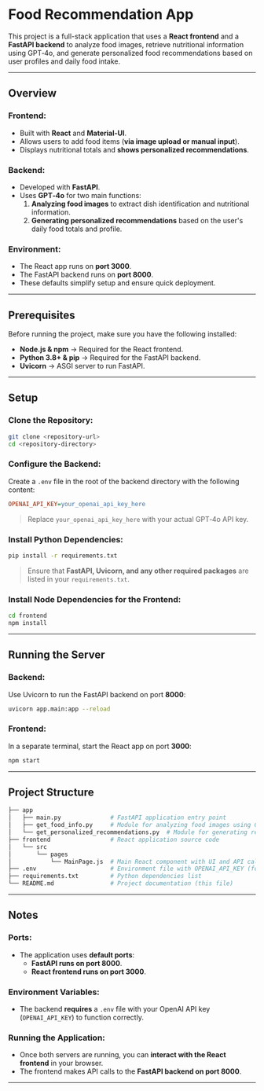 # Food Recommendation App

This project is a full-stack application that uses a **React frontend** and a **FastAPI backend** to analyze food images, retrieve nutritional information using GPT‑4o, and generate personalized food recommendations based on user profiles and daily food intake.

---

## Overview

### Frontend:
- Built with **React** and **Material-UI**.
- Allows users to add food items (**via image upload or manual input**).
- Displays nutritional totals and **shows personalized recommendations**.

### Backend:
- Developed with **FastAPI**.
- Uses **GPT‑4o** for two main functions:
  1. **Analyzing food images** to extract dish identification and nutritional information.
  2. **Generating personalized recommendations** based on the user's daily food totals and profile.

### Environment:
- The React app runs on **port 3000**.
- The FastAPI backend runs on **port 8000**.
- These defaults simplify setup and ensure quick deployment.

---

## Prerequisites

Before running the project, make sure you have the following installed:

- **Node.js & npm** → Required for the React frontend.
- **Python 3.8+ & pip** → Required for the FastAPI backend.
- **Uvicorn** → ASGI server to run FastAPI.

---

## Setup

### Clone the Repository:

```bash
git clone <repository-url>
cd <repository-directory>
```

### Configure the Backend:

Create a `.env` file in the root of the backend directory with the following content:

```ini
OPENAI_API_KEY=your_openai_api_key_here
```

> Replace `your_openai_api_key_here` with your actual GPT‑4o API key.

### Install Python Dependencies:

```bash
pip install -r requirements.txt
```

> Ensure that **FastAPI, Uvicorn, and any other required packages** are listed in your `requirements.txt`.

### Install Node Dependencies for the Frontend:

```bash
cd frontend
npm install
```

---

## Running the Server

### Backend:
Use Uvicorn to run the FastAPI backend on port **8000**:

```bash
uvicorn app.main:app --reload
```

### Frontend:
In a separate terminal, start the React app on port **3000**:

```bash
npm start
```

---

## Project Structure

```bash
├── app
│   ├── main.py              # FastAPI application entry point
│   ├── get_food_info.py     # Module for analyzing food images using GPT‑4o
│   └── get_personalized_recommendations.py  # Module for generating recommendations
├── frontend                 # React application source code
│   └── src
│       └── pages
│           └── MainPage.js  # Main React component with UI and API calls
├── .env                     # Environment file with OPENAI_API_KEY (for backend)
├── requirements.txt         # Python dependencies list
└── README.md                # Project documentation (this file)
```

---

## Notes

### Ports:
- The application uses **default ports**:
  - **FastAPI runs on port 8000**.
  - **React frontend runs on port 3000**.

### Environment Variables:
- The backend **requires** a `.env` file with your OpenAI API key (`OPENAI_API_KEY`) to function correctly.

### Running the Application:
- Once both servers are running, you can **interact with the React frontend** in your browser.
- The frontend makes API calls to the **FastAPI backend on port 8000**.

---

